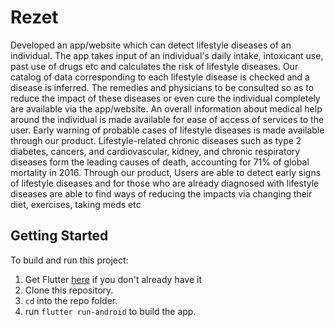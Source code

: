 # Rezet

Developed an app/website which can detect lifestyle diseases of an individual. The app takes input of an individual's daily intake, intoxicant use, past use of drugs etc and calculates the risk of lifestyle diseases. Our catalog of data corresponding to each lifestyle disease is checked and a disease is inferred. The remedies and physicians to be consulted so as to reduce the impact of these diseases or even cure the individual completely are available via the app/website. An overall information about medical help around the individual is made available for ease of access of services to the user.
	Early warning of probable cases of lifestyle diseases is made available through our product. Lifestyle-related chronic diseases such as type 2 diabetes, cancers, and cardiovascular, kidney, and chronic respiratory diseases form the leading causes of death, accounting for 71% of global mortality in 2016.
	Through our product, Users are able to detect early signs of lifestyle diseases and for those who are already diagnosed with lifestyle diseases are able to find ways of reducing the impacts via changing their diet, exercises, taking meds etc
## Getting Started
To build and run this project:

1. Get Flutter [here](https://flutter.dev) if you don't already have it
2. Clone this repository.
3. `cd` into the repo folder.
4. run `flutter run-android` to build the app.
